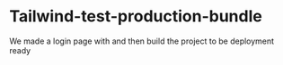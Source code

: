 # Tailwind-test-production-bundle
We made a login page with and then build the project to be deployment ready 
